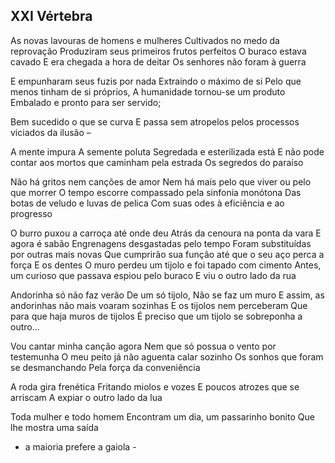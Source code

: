 ## XXI Vértebra

As novas lavouras de homens e mulheres
Cultivados no medo da reprovação
Produziram seus primeiros frutos perfeitos
O buraco estava cavado
E era chegada a hora de deitar
Os senhores não foram à guerra

E empunharam seus fuzis por nada
Extraindo o máximo de si
Pelo que menos tinham de si próprios,
A humanidade tornou-se um produto
Embalado e pronto para ser servido;

Bem sucedido o que se curva
E passa sem atropelos pelos processos viciados da ilusão –

A mente impura
A semente poluta
Segredada e esterilizada está
E não pode contar aos mortos que caminham pela estrada
Os segredos do paraíso

Não há gritos nem canções de amor
Nem há mais pelo que viver ou pelo que morrer
O tempo escorre compassado pela sinfonia monótona
Das botas de veludo e luvas de pelica
Com suas odes à eficiência e ao progresso

O burro puxou a carroça até onde deu
Atrás da cenoura na ponta da vara
E agora é sabão
Engrenagens desgastadas pelo tempo
Foram substituídas por outras mais novas
Que cumprirão sua função até que o seu aço perca a força
E os dentes
O muro perdeu um tijolo e foi tapado com cimento
Antes, um curioso que passava espiou pelo buraco
E viu o outro lado da rua

Andorinha só não faz verão
De um só tijolo,
Não se faz um muro
E assim, as andorinhas não mais voaram sozinhas
E os tijolos nem perceberam
Que para que haja muros de tijolos
É preciso que um tijolo se sobreponha a outro...

Vou cantar minha canção agora
Nem que só possua o vento por testemunha
O meu peito já não aguenta calar sozinho
Os sonhos que foram se desmanchando
Pela força da conveniência

A roda gira frenética
Fritando miolos e vozes
E poucos atrozes que se arriscam
A expiar o outro lado da lua

Toda mulher e todo homem
Encontram um dia, um passarinho bonito
Que lhe mostra uma saída
- a maioria prefere a gaiola -